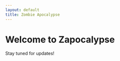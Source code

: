 ```yaml
---
layout: default
title: Zombie Apocalypse
---
```


<title>Zombie Apocalypse Website</title>

# Welcome to Zapocalypse

Stay tuned for updates!